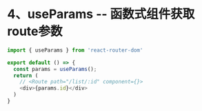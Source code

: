 # 4、useParams -- 函数式组件获取route参数

```js
import { useParams } from 'react-router-dom'

export default () => {
  const params = useParams();
  return (
    // <Route path="/list/:id" component={}>
    <div>{params.id}</div>
  )
}

```